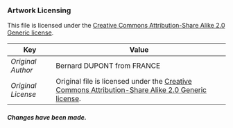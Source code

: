 ### Artwork Licensing

This file is licensed under the [Creative Commons Attribution-Share Alike 2.0 Generic license](https://creativecommons.org/licenses/by-sa/2.0/deed.en).

| Key         | Value     |
| ----------- | ----------|
| *Original Author*    | Bernard DUPONT from FRANCE |
| *Original License*   | Original file is licensed under the [Creative Commons Attribution-Share Alike 2.0 Generic license](https://creativecommons.org/licenses/by-sa/2.0/deed.en). |

##### Changes have been made.
